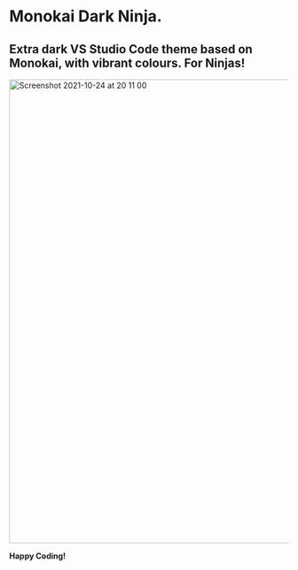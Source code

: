 # Monokai Dark Ninja.

## Extra dark VS Studio Code theme based on Monokai, with vibrant colours. For Ninjas!
<img width="836" alt="Screenshot 2021-10-24 at 20 11 00" src="https://user-images.githubusercontent.com/8467401/138609158-854db6c9-9838-442a-bdda-1acecc7e69f4.png">


**Happy Coding!**
